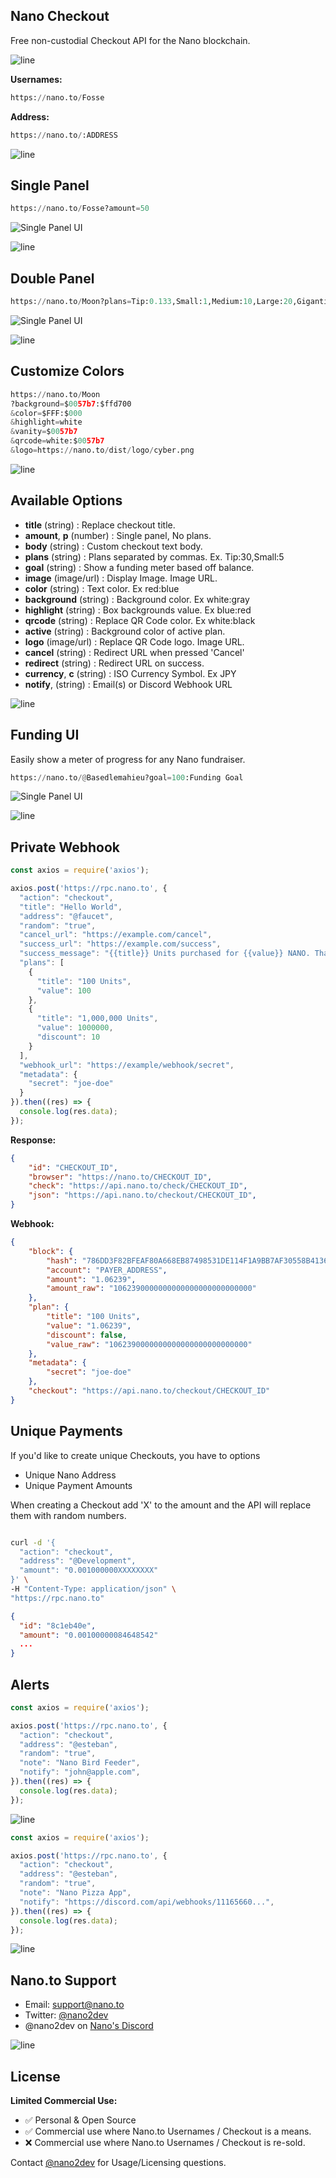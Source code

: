 ## Nano Checkout

Free non-custodial Checkout API for the Nano blockchain.

![line](https://github.com/fwd/n2/raw/master/.github/line.png)

**Usernames:**
```python
https://nano.to/Fosse
```

**Address:**
```python
https://nano.to/:ADDRESS
```

![line](https://github.com/fwd/n2/raw/master/.github/line.png)

## Single Panel

```python
https://nano.to/Fosse?amount=50
```

<img src="https://github.com/fwd/nano/raw/master/dist/images/single-ui.png" alt="Single Panel UI" />

![line](https://github.com/fwd/n2/raw/master/.github/line.png)

## Double Panel

```python
https://nano.to/Moon?plans=Tip:0.133,Small:1,Medium:10,Large:20,Gigantic:100
```

<img src="https://github.com/fwd/nano/raw/master/dist/images/double-ui.png" alt="Single Panel UI" />

![line](https://github.com/fwd/n2/raw/master/.github/line.png)

## Customize Colors

```python
https://nano.to/Moon
?background=$0057b7:$ffd700
&color=$FFF:$000
&highlight=white
&vanity=$0057b7
&qrcode=white:$0057b7
&logo=https://nano.to/dist/logo/cyber.png
```

![line](https://github.com/fwd/n2/raw/master/.github/line.png)

## Available Options

- **title** (string) : Replace checkout title.
- **amount**, **p** (number) : Single panel, No plans.
- **body** (string) : Custom checkout text body.
- **plans** (string) : Plans separated by commas. Ex. Tip:30,Small:5
- **goal** (string) : Show a funding meter based off balance.
- **image** (image/url) : Display Image. Image URL.
- **color** (string) : Text color. Ex red:blue
- **background** (string) : Background color. Ex white:gray
- **highlight** (string) : Box backgrounds value. Ex blue:red
- **qrcode** (string) : Replace QR Code color. Ex white:black
- **active** (string) : Background color of active plan.
- **logo** (image/url) : Replace QR Code logo. Image URL.
- **cancel** (string) : Redirect URL when pressed 'Cancel'
- **redirect** (string) : Redirect URL on success.
- **currency**, **c** (string) : ISO Currency Symbol. Ex JPY
- **notify**, (string) : Email(s) or Discord Webhook URL

![line](https://github.com/fwd/n2/raw/master/.github/line.png)

## Funding UI

Easily show a meter of progress for any Nano fundraiser. 

```python
https://nano.to/@Basedlemahieu?goal=100:Funding Goal
```

<img src="https://github.com/fwd/nano/raw/master/dist/images/funding.png" alt="Single Panel UI" />

![line](https://github.com/fwd/n2/raw/master/.github/line.png)

## Private Webhook

```js
const axios = require('axios');

axios.post('https://rpc.nano.to', {
  "action": "checkout",
  "title": "Hello World",
  "address": "@faucet",
  "random": "true",
  "cancel_url": "https://example.com/cancel",
  "success_url": "https://example.com/success",
  "success_message": "{{title}} Units purchased for {{value}} NANO. Thanks, come again.",
  "plans": [
    {
      "title": "100 Units",
      "value": 100
    },
    {
      "title": "1,000,000 Units",
      "value": 1000000,
      "discount": 10
    }
  ],
  "webhook_url": "https://example/webhook/secret",
  "metadata": {
    "secret": "joe-doe"
  }
}).then((res) => {
  console.log(res.data);
});
```

**Response:**

```json
{
    "id": "CHECKOUT_ID",
    "browser": "https://nano.to/CHECKOUT_ID",
    "check": "https://api.nano.to/check/CHECKOUT_ID",
    "json": "https://api.nano.to/checkout/CHECKOUT_ID",
}
```

**Webhook:**

```json
{
    "block": {
        "hash": "786DD3F82BFEAF80A668EB87498531DE114F1A9BB7AF30558B4136AB69F5133E",
        "account": "PAYER_ADDRESS",
        "amount": "1.06239",
        "amount_raw": "1062390000000000000000000000000"
    },
    "plan": {
        "title": "100 Units",
        "value": "1.06239",
        "discount": false,
        "value_raw": "1062390000000000000000000000000"
    },
    "metadata": {
        "secret": "joe-doe"
    },
    "checkout": "https://api.nano.to/checkout/CHECKOUT_ID"
}
```

## Unique Payments

If you'd like to create unique Checkouts, you have to options

- Unique Nano Address
- Unique Payment Amounts

When creating a Checkout add 'X' to the amount and the API will replace them with random numbers. 

```bash

curl -d '{
  "action": "checkout",
  "address": "@Development",
  "amount": "0.001000000XXXXXXXX"
}' \
-H "Content-Type: application/json" \
"https://rpc.nano.to"

```

```json
{
  "id": "8c1eb40e",
  "amount": "0.00100000084648542"
  ...
}
```

## Alerts 

```js
const axios = require('axios');

axios.post('https://rpc.nano.to', {
  "action": "checkout",
  "address": "@esteban",
  "random": "true",
  "note": "Nano Bird Feeder",
  "notify": "john@apple.com",
}).then((res) => {
  console.log(res.data);
});
```

<img src="https://github.com/fwd/nano-docs/raw/master/images/email.jpeg" alt="line" style="
    height: auto;
    max-width: 510px;
">


```js
const axios = require('axios');

axios.post('https://rpc.nano.to', {
  "action": "checkout",
  "address": "@esteban",
  "random": "true",
  "note": "Nano Pizza App",
  "notify": "https://discord.com/api/webhooks/11165660...",
}).then((res) => {
  console.log(res.data);
});
```

<img src="https://github.com/fwd/nano-docs/raw/master/images/discord.jpeg" alt="line" style="
    height: auto;
    max-width: 510px;
">

## Nano.to Support

- Email: support@nano.to
- Twitter: [@nano2dev](https://twitter.com/nano2dev)
- @nano2dev on [Nano's Discord](https://discord.com/invite/RNAE2R9) 

![line](https://github.com/fwd/n2/raw/master/.github/line.png)

## License

**Limited Commercial Use:**

- ✅ Personal & Open Source
- ✅ Commercial use where Nano.to Usernames / Checkout is a means.
- ❌ Commercial use where Nano.to Usernames / Checkout is re-sold.

Contact [@nano2dev](mailto:support@nano.to) for Usage/Licensing questions.
